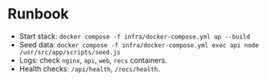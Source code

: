 # Runbook

- Start stack: `docker compose -f infra/docker-compose.yml up --build`
- Seed data: `docker compose -f infra/docker-compose.yml exec api node /usr/src/app/scripts/seed.js`
- Logs: check `nginx`, `api`, `web`, `recs` containers.
- Health checks: `/api/health`, `/recs/health`.

